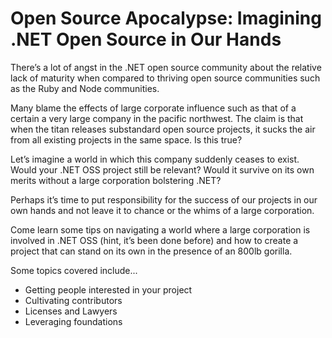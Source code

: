 # Open Source Apocalypse: Imagining .NET Open Source in Our Hands

There’s a lot of angst in the .NET open source community about the relative lack
of maturity when compared to thriving open source communities such as the Ruby
and Node communities.

Many blame the effects of large corporate influence such as that of a certain a 
very large company in the pacific northwest. The claim is that when the titan 
releases substandard open source projects, it sucks the air from all existing
projects in the same space. Is this true?

Let’s imagine a world in which this company suddenly ceases to exist. Would your 
.NET OSS project still be relevant? Would it survive on its own merits without
a large corporation bolstering .NET?

Perhaps it’s time to put responsibility for the success of our projects in our
own hands and not leave it to chance or the whims of a large corporation.

Come learn some tips on navigating a world where a large corporation is involved
in .NET OSS (hint, it’s been done before) and how to create a project that can 
stand on its own in the presence of an 800lb gorilla.

Some topics covered include...

* Getting people interested in your project
* Cultivating contributors
* Licenses and Lawyers
* Leveraging foundations
